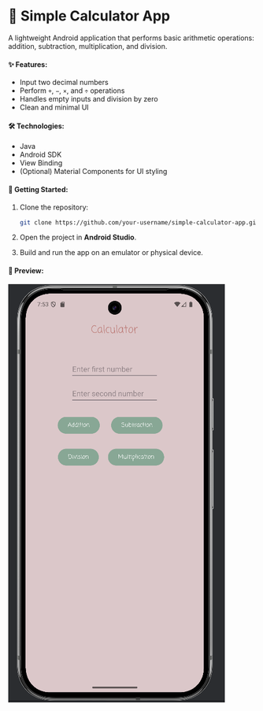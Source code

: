 # 📱 Simple Calculator App

A lightweight Android application that performs basic arithmetic operations: addition, subtraction, multiplication, and division.

#### ✨ Features:

* Input two decimal numbers
* Perform `+`, `−`, `×`, and `÷` operations
* Handles empty inputs and division by zero
* Clean and minimal UI

#### 🛠 Technologies:

* Java
* Android SDK
* View Binding
* (Optional) Material Components for UI styling

#### 🚀 Getting Started:

1. Clone the repository:

   ```bash
   git clone https://github.com/your-username/simple-calculator-app.git
   ```
2. Open the project in **Android Studio**.
3. Build and run the app on an emulator or physical device.

#### 📸 Preview:

![img.png](img.png)